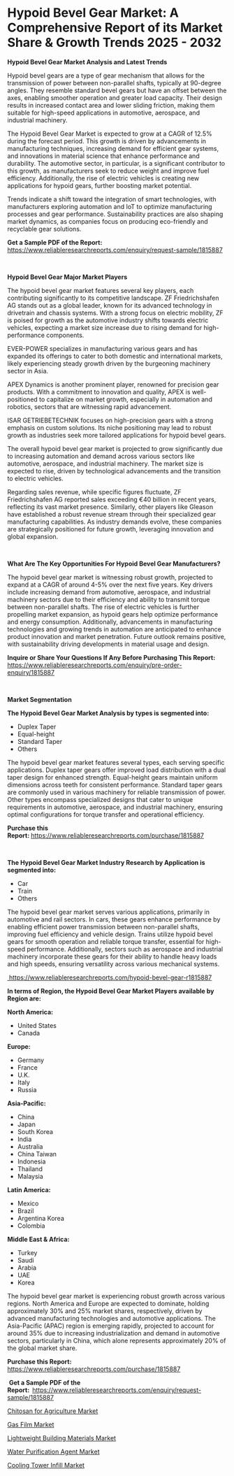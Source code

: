 <p><h1>Hypoid Bevel Gear Market: A Comprehensive Report of its Market Share & Growth Trends 2025 - 2032</h1></p><p><strong>Hypoid Bevel Gear Market Analysis and Latest Trends</strong></p>
<p><p>Hypoid bevel gears are a type of gear mechanism that allows for the transmission of power between non-parallel shafts, typically at 90-degree angles. They resemble standard bevel gears but have an offset between the axes, enabling smoother operation and greater load capacity. Their design results in increased contact area and lower sliding friction, making them suitable for high-speed applications in automotive, aerospace, and industrial machinery.</p><p>The Hypoid Bevel Gear Market is expected to grow at a CAGR of 12.5% during the forecast period. This growth is driven by advancements in manufacturing techniques, increasing demand for efficient gear systems, and innovations in material science that enhance performance and durability. The automotive sector, in particular, is a significant contributor to this growth, as manufacturers seek to reduce weight and improve fuel efficiency. Additionally, the rise of electric vehicles is creating new applications for hypoid gears, further boosting market potential. </p><p>Trends indicate a shift toward the integration of smart technologies, with manufacturers exploring automation and IoT to optimize manufacturing processes and gear performance. Sustainability practices are also shaping market dynamics, as companies focus on producing eco-friendly and recyclable gear solutions.</p></p>
<p><strong>Get a Sample PDF of the Report:&nbsp;</strong> <a href="https://www.reliableresearchreports.com/enquiry/request-sample/1815887?utm_campaign=10&utm_medium=2&utm_source=Github&utm_content=ia&utm_term=30012025&utm_id=hypoid-bevel-gear">https://www.reliableresearchreports.com/enquiry/request-sample/1815887</a></p>
<p>&nbsp;</p>
<p><strong>Hypoid Bevel Gear Major Market Players</strong></p>
<p><p>The hypoid bevel gear market features several key players, each contributing significantly to its competitive landscape. ZF Friedrichshafen AG stands out as a global leader, known for its advanced technology in drivetrain and chassis systems. With a strong focus on electric mobility, ZF is poised for growth as the automotive industry shifts towards electric vehicles, expecting a market size increase due to rising demand for high-performance components.</p><p>EVER-POWER specializes in manufacturing various gears and has expanded its offerings to cater to both domestic and international markets, likely experiencing steady growth driven by the burgeoning machinery sector in Asia.</p><p>APEX Dynamics is another prominent player, renowned for precision gear products. With a commitment to innovation and quality, APEX is well-positioned to capitalize on market growth, especially in automation and robotics, sectors that are witnessing rapid advancement.</p><p>ISAR GETRIEBETECHNIK focuses on high-precision gears with a strong emphasis on custom solutions. Its niche positioning may lead to robust growth as industries seek more tailored applications for hypoid bevel gears.</p><p>The overall hypoid bevel gear market is projected to grow significantly due to increasing automation and demand across various sectors like automotive, aerospace, and industrial machinery. The market size is expected to rise, driven by technological advancements and the transition to electric vehicles.</p><p>Regarding sales revenue, while specific figures fluctuate, ZF Friedrichshafen AG reported sales exceeding €40 billion in recent years, reflecting its vast market presence. Similarly, other players like Gleason have established a robust revenue stream through their specialized gear manufacturing capabilities. As industry demands evolve, these companies are strategically positioned for future growth, leveraging innovation and global expansion.</p></p>
<p>&nbsp;</p>
<p><strong>What Are The Key Opportunities For Hypoid Bevel Gear Manufacturers?</strong></p>
<p><p>The hypoid bevel gear market is witnessing robust growth, projected to expand at a CAGR of around 4-5% over the next five years. Key drivers include increasing demand from automotive, aerospace, and industrial machinery sectors due to their efficiency and ability to transmit torque between non-parallel shafts. The rise of electric vehicles is further propelling market expansion, as hypoid gears help optimize performance and energy consumption. Additionally, advancements in manufacturing technologies and growing trends in automation are anticipated to enhance product innovation and market penetration. Future outlook remains positive, with sustainability driving developments in material usage and design.</p></p>
<p><strong>Inquire or Share Your Questions If Any Before Purchasing This Report:</strong> <a href="https://www.reliableresearchreports.com/enquiry/pre-order-enquiry/1815887?utm_campaign=10&utm_medium=2&utm_source=Github&utm_content=ia&utm_term=30012025&utm_id=hypoid-bevel-gear">https://www.reliableresearchreports.com/enquiry/pre-order-enquiry/1815887</a></p>
<p>&nbsp;</p>
<p><strong>Market Segmentation</strong></p>
<p><strong>The Hypoid Bevel Gear Market Analysis by types is segmented into:</strong></p>
<p><ul><li>Duplex Taper</li><li>Equal-height</li><li>Standard Taper</li><li>Others</li></ul></p>
<p><p>The hypoid bevel gear market features several types, each serving specific applications. Duplex taper gears offer improved load distribution with a dual taper design for enhanced strength. Equal-height gears maintain uniform dimensions across teeth for consistent performance. Standard taper gears are commonly used in various machinery for reliable transmission of power. Other types encompass specialized designs that cater to unique requirements in automotive, aerospace, and industrial machinery, ensuring optimal configurations for torque transfer and operational efficiency.</p></p>
<p><strong>Purchase this Report:&nbsp;</strong><a href="https://www.reliableresearchreports.com/purchase/1815887?utm_campaign=10&utm_medium=2&utm_source=Github&utm_content=ia&utm_term=30012025&utm_id=hypoid-bevel-gear">https://www.reliableresearchreports.com/purchase/1815887</a></p>
<p>&nbsp;</p>
<p><strong>The Hypoid Bevel Gear Market Industry Research by Application is segmented into:</strong></p>
<p><ul><li>Car</li><li>Train</li><li>Others</li></ul></p>
<p><p>The hypoid bevel gear market serves various applications, primarily in automotive and rail sectors. In cars, these gears enhance performance by enabling efficient power transmission between non-parallel shafts, improving fuel efficiency and vehicle design. Trains utilize hypoid bevel gears for smooth operation and reliable torque transfer, essential for high-speed performance. Additionally, sectors such as aerospace and industrial machinery incorporate these gears for their ability to handle heavy loads and high speeds, ensuring versatility across various mechanical systems.</p></p>
<p><a href="https://www.reliableresearchreports.com/hypoid-bevel-gear-r1815887?utm_campaign=10&utm_medium=2&utm_source=Github&utm_content=ia&utm_term=30012025&utm_id=hypoid-bevel-gear">&nbsp;https://www.reliableresearchreports.com/hypoid-bevel-gear-r1815887</a></p>
<p><strong>In terms of Region, the Hypoid Bevel Gear Market Players available by Region are:</strong></p>
<p>
    <p> <strong> North America: </strong>
        <ul>
            <li>United States</li>
            <li>Canada</li>
        </ul>
        </p> 
    <p> <strong> Europe: </strong>
        <ul>
            <li>Germany</li>
            <li>France</li>
            <li>U.K.</li>
            <li>Italy</li>
            <li>Russia</li>
        </ul>
        </p> 
    <p> <strong> Asia-Pacific: </strong>
        <ul>
            <li>China</li>
            <li>Japan</li>
            <li>South Korea</li>
            <li>India</li>
            <li>Australia</li>
            <li>China Taiwan</li>
            <li>Indonesia</li>
            <li>Thailand</li>
            <li>Malaysia</li>
        </ul>
        </p> 
    <p> <strong> Latin America: </strong>
        <ul>
            <li>Mexico</li>
            <li>Brazil</li>
            <li>Argentina Korea</li>
            <li>Colombia</li>
        </ul>
        </p> 
    <p> <strong> Middle East & Africa: </strong>
        <ul>
            <li>Turkey</li>
            <li>Saudi</li>
            <li>Arabia</li>
            <li>UAE</li>
            <li>Korea</li>
        </ul>
    </p>
    </p>
<p><p>The hypoid bevel gear market is experiencing robust growth across various regions. North America and Europe are expected to dominate, holding approximately 30% and 25% market shares, respectively, driven by advanced manufacturing technologies and automotive applications. The Asia-Pacific (APAC) region is emerging rapidly, projected to account for around 35% due to increasing industrialization and demand in automotive sectors, particularly in China, which alone represents approximately 20% of the global market share.</p></p>
<p><strong>Purchase this Report: </strong><a href="https://www.reliableresearchreports.com/purchase/1815887?utm_campaign=10&utm_medium=2&utm_source=Github&utm_content=ia&utm_term=30012025&utm_id=hypoid-bevel-gear">https://www.reliableresearchreports.com/purchase/1815887</a></p>
<p>&nbsp;<strong>Get a Sample PDF of the Report:&nbsp;&nbsp;</strong><a href="https://www.reliableresearchreports.com/enquiry/request-sample/1815887?utm_campaign=10&utm_medium=2&utm_source=Github&utm_content=ia&utm_term=30012025&utm_id=hypoid-bevel-gear">https://www.reliableresearchreports.com/enquiry/request-sample/1815887</a></p>
<p><strong></strong></p>
<p><p><a href="https://github.com/slmagaddam/Market-Research-Report-List-1/blob/main/chitosan-for-agriculture-market.md?utm_campaign=10&utm_medium=2&utm_source=Github&utm_content=ia&utm_term=30012025&utm_id=hypoid-bevel-gear">Chitosan for Agriculture Market</a></p><p><a href="https://github.com/moazugavate/Market-Research-Report-List-1/blob/main/gas-film-market.md?utm_campaign=10&utm_medium=2&utm_source=Github&utm_content=ia&utm_term=30012025&utm_id=hypoid-bevel-gear">Gas Film Market</a></p><p><a href="https://github.com/dringals/Market-Research-Report-List-6/blob/main/lightweight-building-materials-market.md?utm_campaign=10&utm_medium=2&utm_source=Github&utm_content=ia&utm_term=30012025&utm_id=hypoid-bevel-gear">Lightweight Building Materials Market</a></p><p><a href="https://github.com/chkrselia/Market-Research-Report-List-1/blob/main/water-purification-agent-market.md?utm_campaign=10&utm_medium=2&utm_source=Github&utm_content=ia&utm_term=30012025&utm_id=hypoid-bevel-gear">Water Purification Agent Market</a></p><p><a href="https://github.com/mharielmesa/Market-Research-Report-List-5/blob/main/cooling-tower-infill-market.md?utm_campaign=10&utm_medium=2&utm_source=Github&utm_content=ia&utm_term=30012025&utm_id=hypoid-bevel-gear">Cooling Tower Infill Market</a></p></p>
